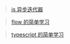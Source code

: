 >[js 异步迭代器](https://blog.csdn.net/dongcehao/article/details/106165687)

>[flow 的简单学习](https://blog.csdn.net/dongcehao/article/details/106173906)

>[typescript 的简单学习](https://blog.csdn.net/dongcehao/article/details/106176248)
